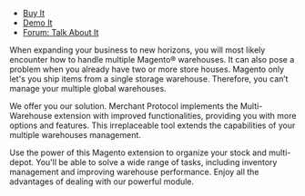
 - [Buy It](https://merchantprotocol.com/store/magento-extensions/magento-v1-0/multi-warehouse.html)
 - [Demo It](http://demo.merchantprotocol.com/M1-warehouse)
 - [Forum: Talk About It](hhttps://merchantprotocol.com/forums/forum/magento-plugin-forum/multiple-warehouse-inventory-management/)

When expanding your business to new horizons, you will most likely encounter how to handle multiple Magento® warehouses. It can also pose a problem when you already have two or more store houses. Magento only let's you ship items from a single storage warehouse. Therefore, you can’t manage your multiple global warehouses.

We offer you our solution. Merchant Protocol implements the Multi-Warehouse extension with improved functionalities, providing you with more options and features. This irreplaceable tool extends the capabilities of your multiple warehouses management.

Use the power of this Magento extension to organize your stock and multi-depot. You'll be able to solve a wide range of tasks, including inventory management and improving warehouse performance. Enjoy all the advantages of dealing with our powerful module. 
